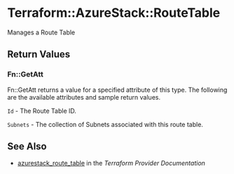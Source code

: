 # Terraform::AzureStack::RouteTable

Manages a Route Table

## Return Values

### Fn::GetAtt

Fn::GetAtt returns a value for a specified attribute of this type. The following are the available attributes and sample return values.

`Id` - The Route Table ID.

`Subnets` - The collection of Subnets associated with this route table.

## See Also

* [azurestack_route_table](https://www.terraform.io/docs/providers/azurestack/r/route_table.html) in the _Terraform Provider Documentation_